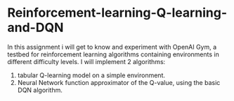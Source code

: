 # Reinforcement-learning-Q-learning-and-DQN
In this assignment i will get to know and experiment with OpenAI Gym, a testbed for reinforcement learning algorithms containing environments in different difficulty levels.
I will implement 2 algorithms:
1. tabular Q-learning model on a simple environment.
2. Neural Network function approximator of the Q-value, using the basic DQN algorithm.
